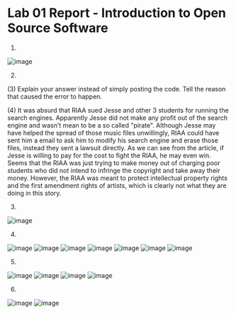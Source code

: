 # Lab 01 Report - Introduction to Open Source Software
1. 
![image](https://user-images.githubusercontent.com/68314331/149559929-ad2def77-2bd1-4258-a03a-246d631b24ff.png)

2.
(3) Explain your answer instead of simply posting the code. Tell the reason that caused the error to happen.

(4) It was absurd that RIAA sued Jesse and other 3 students for running the search engines. Apparently Jesse did not make any profit out of the search engine and wasn't mean to be a so called "pirate". Although Jesse may have helped the spread of those music files unwillingly, RIAA could have sent him a email to ask him to modify his search engine and erase those files, instead they sent a lawsuit directly. As we can see from the article, if Jesse is willing to pay for the cost to fight the RIAA, he may even win. Seems that the RIAA was just trying to make money out of charging poor students who did not intend to infringe the copyright and take away their money. However, the RIAA was meant to protect intellectual property rights and the first amendment rights of artists, which is clearly not what they are doing in this story. 

3.
![image](https://user-images.githubusercontent.com/68314331/149836555-9e26b576-323d-44ff-87b4-268f7ff1b0e5.png)

4.
![image](https://user-images.githubusercontent.com/68314331/149839027-1a96aa56-d1dd-4eff-968f-a171ec098719.png)
![image](https://user-images.githubusercontent.com/68314331/149839553-7d3a1d52-63c5-4005-a966-9ae9edc66f05.png)
![image](https://user-images.githubusercontent.com/68314331/149839706-d53615b2-9da3-41bb-8093-7e6c9b1f13cb.png)
![image](https://user-images.githubusercontent.com/68314331/149839808-742934f2-2afc-4cd1-8881-0292dcd7e63d.png)
![image](https://user-images.githubusercontent.com/68314331/149839874-93c791dd-6831-435e-8a94-67c0779a9edd.png)
![image](https://user-images.githubusercontent.com/68314331/149839994-47d138b9-141e-436e-9f25-2b863a6cd84c.png)
![image](https://user-images.githubusercontent.com/68314331/149841607-a14dec72-4ca0-4ce3-b9f0-134201ee9885.png)

5.
![image](https://user-images.githubusercontent.com/68314331/149843459-bf7c17b8-6ce1-431c-bcf7-a74a70ca2b48.png)
![image](https://user-images.githubusercontent.com/68314331/149843708-74baf75e-56d5-4927-b30c-4380fa5c4ce3.png)
![image](https://user-images.githubusercontent.com/68314331/149844036-7281a6d1-2208-4382-866e-c270f35491df.png)
![image](https://user-images.githubusercontent.com/68314331/149844157-98abcfc6-36f7-4c37-b88f-a1a601ce2af0.png)

6.
![image](https://user-images.githubusercontent.com/68314331/149845048-f79edf95-acce-49ad-8a87-4901aed34169.png)
![image](https://user-images.githubusercontent.com/68314331/149845051-da8d8387-0424-452f-a662-1ff42fb00663.png)
